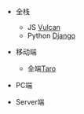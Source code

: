 * 全栈
  * JS [Vulcan](https://github.com/canfeit/testwa-desktop)
  * Python [Django](https://github.com/mbrochh/django-graphql-apollo-react-demo)
* 移动端
  * 全端[Taro](https://github.com/NervJS/taro)
* PC端

* Server端
